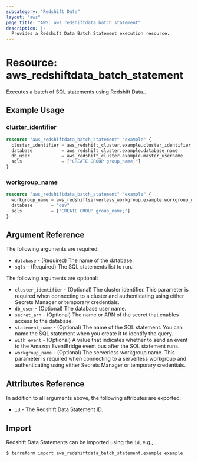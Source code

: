 ```yaml
---
subcategory: "Redshift Data"
layout: "aws"
page_title: "AWS: aws_redshiftdata_batch_statement"
description: |-
  Provides a Redshift Data Batch Statement execution resource.
---
```


# Resource: aws_redshiftdata_batch_statement

Executes a batch of SQL statements using Redshift Data..

## Example Usage

### cluster_identifier

```terraform
resource "aws_redshiftdata_batch_statement" "example" {
  cluster_identifier = aws_redshift_cluster.example.cluster_identifier
  database           = aws_redshift_cluster.example.database_name
  db_user            = aws_redshift_cluster.example.master_username
  sqls               = ["CREATE GROUP group_name;"]
}
```

### workgroup_name

```terraform
resource "aws_redshiftdata_batch_statement" "example" {
  workgroup_name = aws_redshiftserverless_workgroup.example.workgroup_name
  database       = "dev"
  sqls           = ["CREATE GROUP group_name;"]
}
```

## Argument Reference

The following arguments are required:

* `database` - (Required) The name of the database.
* `sqls` - (Required) The SQL statements list to run.

The following arguments are optional:

* `cluster_identifier` - (Optional) The cluster identifier. This parameter is required when connecting to a cluster and authenticating using either Secrets Manager or temporary credentials.
* `db_user` - (Optional) The database user name.
* `secret_arn` - (Optional) The name or ARN of the secret that enables access to the database.
* `statement_name` - (Optional) The name of the SQL statement. You can name the SQL statement when you create it to identify the query.
* `with_event` - (Optional) A value that indicates whether to send an event to the Amazon EventBridge event bus after the SQL statement runs.
* `workgroup_name` - (Optional) The serverless workgroup name. This parameter is required when connecting to a serverless workgroup and authenticating using either Secrets Manager or temporary credentials.

## Attributes Reference

In addition to all arguments above, the following attributes are exported:

* `id` - The Redshift Data Statement ID.

## Import

Redshift Data Statements can be imported using the `id`, e.g.,

```
$ terraform import aws_redshiftdata_batch_statement.example example
```
